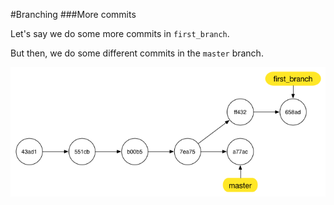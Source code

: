 #Branching
###More commits

Let's say we do some more commits in `first_branch`.

But then, we do some different commits in the `master` branch.

![](img/branching/more-commits.png)

